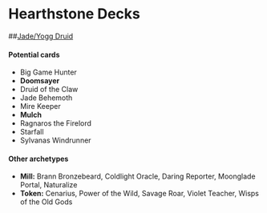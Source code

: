 # Hearthstone Decks
##[Jade/Yogg Druid](jade-druid.csv)
#### Potential cards
* Big Game Hunter
* **Doomsayer**
* Druid of the Claw
* Jade Behemoth
* Mire Keeper
* **Mulch**
* Ragnaros the Firelord
* Starfall
* Sylvanas Windrunner

#### Other archetypes
* **Mill:** Brann Bronzebeard, Coldlight Oracle, Daring Reporter, Moonglade Portal, Naturalize
* **Token:** Cenarius, Power of the Wild, Savage Roar, Violet Teacher, Wisps of the Old Gods
